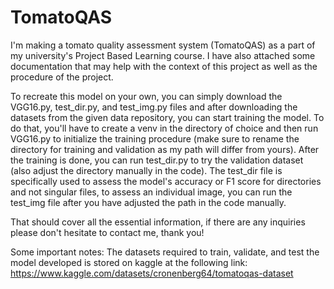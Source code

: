 # TomatoQAS
I'm making a tomato quality assessment system (TomatoQAS) as a part of my university's Project Based Learning course. I have also attached some documentation that may help with the context of this project as well as the procedure of the project.

To recreate this model on your own, you can simply download the VGG16.py, test_dir.py, and test_img.py files and after downloading the datasets from the given data repository, you can start training the model. To do that, you'll have to create a venv in the directory of choice and then run VGG16.py to initialize the training procedure (make sure to rename the directory for training and validation as my path will differ from yours). After the training is done, you can run test_dir.py to try the validation dataset (also adjust the directory manually in the code). The test_dir file is specifically used to assess the model's accuracy or F1 score for directories and not singular files, to assess an individual image, you can run the test_img file after you have adjusted the path in the code manually.

That should cover all the essential information, if there are any inquiries please don't hesitate to contact me, thank you!


Some important notes: 
The datasets required to train, validate, and test the model developed is stored on kaggle at the following link:
https://www.kaggle.com/datasets/cronenberg64/tomatoqas-dataset



